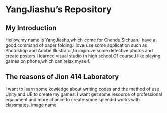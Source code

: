 # YangJiashu’s Repository
## My Introduction
  Hellow,my name is YangJiashu,which come for Chendu,Sichuan.I have a good command of paper folding.I love use some application such as Photoshop and Adobe Illustrator,to improve some defective photos and create posters.I learned visual studio in high school.Of course,I like playing games on phone,which can relax myself.
 ## The reasons of Jion 414 Laboratory
  I want to learn some kowledge about writing codes and the method of use Unity and UE to create my games.
  I want get some resource of professional equipment and more chance to create some splendid works with classmates.
[image name](https://sukiui.com/i/2022/09/20/3x03g.jpg)
